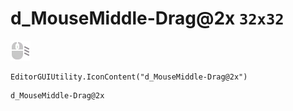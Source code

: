 # d_MouseMiddle-Drag@2x `32x32`
<img src="/img/d_MouseMiddle-Drag@2x.png" width=32 height=32>

``` CSharp
EditorGUIUtility.IconContent("d_MouseMiddle-Drag@2x")
```
```
d_MouseMiddle-Drag@2x
```
